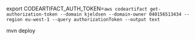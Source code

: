 export CODEARTIFACT_AUTH_TOKEN=`aws codeartifact get-authorization-token --domain kjeldsen --domain-owner 040156513434 --region eu-west-1 --query authorizationToken --output text`

mvn deploy

 